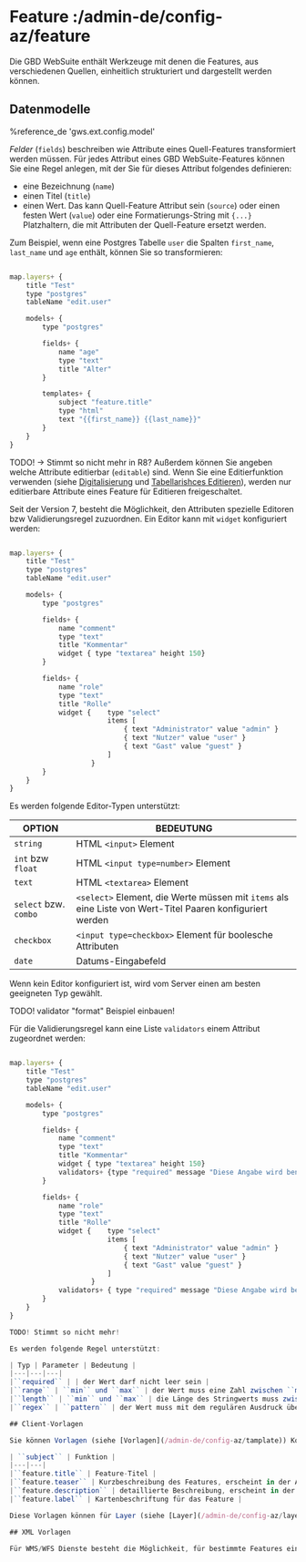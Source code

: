 # Feature :/admin-de/config-az/feature

Die GBD WebSuite enthält Werkzeuge mit denen die Features, aus verschiedenen Quellen, einheitlich strukturiert und dargestellt werden können.

## Datenmodelle

%reference_de 'gws.ext.config.model'

*Felder* (``fields``) beschreiben wie Attribute eines Quell-Features transformiert werden müssen. Für jedes Attribut eines GBD WebSuite-Features können Sie eine Regel anlegen, mit der Sie für dieses Attribut folgendes definieren:

- eine Bezeichnung (``name``)
- einen Titel (``title``)
- einen Wert. Das kann Quell-Feature Attribut sein (``source``) oder einen festen Wert (``value``) oder eine Formatierungs-String mit ``{...}`` Platzhaltern, die mit Attributen der Quell-Feature ersetzt werden.

Zum Beispiel, wenn eine Postgres Tabelle ``user`` die Spalten ``first_name``, ``last_name`` und ``age`` enthält, können Sie so transformieren:

```javascript

map.layers+ {
    title "Test"
    type "postgres"
    tableName "edit.user"

    models+ {
        type "postgres"

        fields+ {
            name "age"
            type "text"
            title "Alter"
        }

        templates+ {
            subject "feature.title"
            type "html"
            text "{{first_name}} {{last_name}}"
        }
    }
}
```

TODO! -> Stimmt so nicht mehr in R8?
Außerdem können Sie angeben welche Attribute editierbar (``editable``) sind. Wenn Sie eine Editierfunktion verwenden (siehe [Digitalisierung](/admin-de/plugin/edit) und [Tabellarishces Editieren](/admin-de/plugin/tabedit)), werden nur editierbare Attribute eines Feature für Editieren freigeschaltet.

Seit der Version 7, besteht die Möglichkeit, den Attributen spezielle Editoren bzw Validierungsregel zuzuordnen. Ein Editor kann mit ``widget`` konfiguriert werden:

```javascript

map.layers+ {
    title "Test"
    type "postgres"
    tableName "edit.user"

    models+ {
        type "postgres"

        fields+ {
            name "comment"
            type "text"
            title "Kommentar"
            widget { type "textarea" height 150}
        }

        fields+ {
            name "role"
            type "text"
            title "Rolle"
            widget {    type "select"
                        items [
                            { text "Administrator" value "admin" }
                            { text "Nutzer" value "user" }
                            { text "Gast" value "guest" }
                        ]
                    }
        }
    }
}
```

Es werden folgende Editor-Typen unterstützt:

| OPTION | BEDEUTUNG |
|---|---|
|``string`` | HTML ``<input>`` Element |
|``int`` bzw ``float`` | HTML ``<input type=number>`` Element |
|``text`` | HTML ``<textarea>`` Element |
|``select`` bzw. ``combo`` | ``<select>`` Element, die Werte müssen mit ``items`` als eine Liste von Wert-Titel Paaren konfiguriert werden |
|``checkbox`` | ``<input type=checkbox>`` Element für boolesche Attributen |
|``date`` | Datums-Eingabefeld |

Wenn kein Editor konfiguriert ist, wird vom Server einen am besten geeigneten Typ gewählt.

TODO! validator "format" Beispiel einbauen!

Für die Validierungsregel kann eine Liste ``validators`` einem Attribut zugeordnet werden:

```javascript

map.layers+ {
    title "Test"
    type "postgres"
    tableName "edit.user"

    models+ {
        type "postgres"

        fields+ {
            name "comment"
            type "text"
            title "Kommentar"
            widget { type "textarea" height 150}
            validators+ {type "required" message "Diese Angabe wird benötigt."}
        }

        fields+ {
            name "role"
            type "text"
            title "Rolle"
            widget {    type "select"
                        items [
                            { text "Administrator" value "admin" }
                            { text "Nutzer" value "user" }
                            { text "Gast" value "guest" }
                        ]
                    }
            validators+ { type "required" message "Diese Angabe wird benötigt."}
        }
    }
}

TODO! Stimmt so nicht mehr!

Es werden folgende Regel unterstützt:

| Typ | Parameter | Bedeutung |
|---|---|---|
|``required`` | | der Wert darf nicht leer sein |
|``range`` | ``min`` und ``max`` | der Wert muss eine Zahl zwischen ``min`` und ``max`` sein |
|``length`` | ``min`` und ``max`` | die Länge des Stringwerts muss zwischen ``min`` und ``max`` sein |
|``regex`` | ``pattern`` | der Wert muss mit dem regulären Ausdruck übereinstimmen |

## Client-Vorlagen

Sie können Vorlagen (siehe [Vorlagen](/admin-de/config-az/tamplate)) Konfigurieren um die Features an verschiedenen Stellen im Client darzustellen. Die Vorlagen sind mit einem entsprechenden ``subject`` Wert zu versehen

| ``subject`` | Funktion |
|---|---|
|``feature.title`` | Feature-Titel |
|``feature.teaser`` | Kurzbeschreibung des Features, erscheint in der Autocomplete-Box beim Suchen |
|``feature.description`` | detaillierte Beschreibung, erscheint in der Info-Box |
|``feature.label`` | Kartenbeschriftung für das Feature |

Diese Vorlagen können für Layer (siehe [Layer](/admin-de/config-az/layer)) oder Suchprovider (siehe [Suche](/admin-de/config-az/search)) konfiguriert werden.

## XML Vorlagen

Für WMS/WFS Dienste besteht die Möglichkeit, für bestimmte Features eine angepasste XML Präsentation zu konfigurieren. Dazu erstellen Sie in der Konfiguration der jeweiligen Dienstes eine Vorlage mit dem ``subject`` ``ows.GetFeatureInfo`` (siehe [OWS](/admin-de/config-az/ows)).
